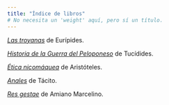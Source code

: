 ```yaml
---
title: "Índice de libros"
# No necesita un 'weight' aquí, pero sí un título.
---
```



<div class="intro-right">
<div class="intro-right">
  <p><a href="troyanas-euripides"><em>Las troyanas</em></a> de Eurípides.</p>
  <p><a href="guerra-del-peloponeso/"><em>Historia de la Guerra del Peloponeso</em></a> de Tucídides.</p>
  <p><a href="etica-nicomaquea"><em>Ética nicomáquea</em></a> de Aristóteles.</p>
  <p><a href="anales-de-tacito/"><em>Anales</em></a> de Tácito.</p>
  <p><a href="res-gestae/"><em>Res gestae</em></a> de Amiano Marcelino.</p>
</div>
</div>
